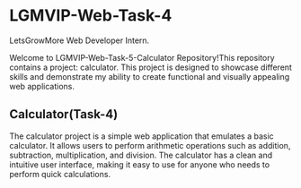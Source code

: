 # LGMVIP-Web-Task-4
LetsGrowMore Web Developer Intern.

Welcome to LGMVIP-Web-Task-5-Calculator Repository!This repository contains a project: calculator. This project is designed to showcase different skills and demonstrate my ability to create functional and visually appealing web applications.
## Calculator(Task-4)

The calculator project is a simple web application that emulates a basic calculator. It allows users to perform arithmetic operations such as addition, subtraction, multiplication, and division. The calculator has a clean and intuitive user interface, making it easy to use for anyone who needs to perform quick calculations.


